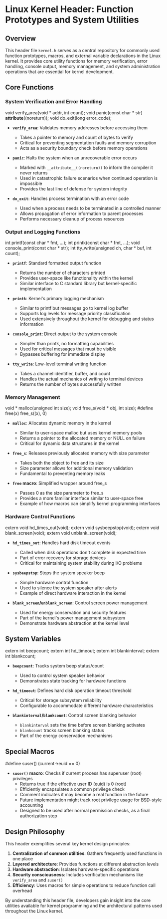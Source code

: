 # Linux Kernel Header: Function Prototypes and System Utilities

## Overview

This header file `kernel.h` serves as a central repository for commonly used function prototypes, macros, and external variable declarations in the Linux kernel. It provides core utility functions for memory verification, error handling, console output, memory management, and system administration operations that are essential for kernel development.

## Core Functions

### System Verification and Error Handling


void verify_area(void * addr, int count);
void panic(const char * str) __attribute__((noreturn));
void do_exit(long error_code);


- **`verify_area`**: Validates memory addresses before accessing them
  - Takes a pointer to memory and count of bytes to verify
  - Critical for preventing segmentation faults and memory corruption
  - Acts as a security boundary check before memory operations

- **`panic`**: Halts the system when an unrecoverable error occurs
  - Marked with `__attribute__((noreturn))` to inform the compiler it never returns
  - Used in catastrophic failure scenarios when continued operation is impossible
  - Provides the last line of defense for system integrity

- **`do_exit`**: Handles process termination with an error code
  - Used when a process needs to be terminated in a controlled manner
  - Allows propagation of error information to parent processes
  - Performs necessary cleanup of process resources

### Output and Logging Functions


int printf(const char * fmt, ...);
int printk(const char * fmt, ...);
void console_print(const char * str);
int tty_write(unsigned ch, char * buf, int count);


- **`printf`**: Standard formatted output function
  - Returns the number of characters printed
  - Provides user-space like functionality within the kernel
  - Similar interface to C standard library but kernel-specific implementation

- **`printk`**: Kernel's primary logging mechanism
  - Similar to printf but messages go to kernel log buffer
  - Supports log levels for message priority classification
  - Used extensively throughout the kernel for debugging and status information

- **`console_print`**: Direct output to the system console
  - Simpler than printk, no formatting capabilities
  - Used for critical messages that must be visible
  - Bypasses buffering for immediate display

- **`tty_write`**: Low-level terminal writing function
  - Takes a channel identifier, buffer, and count
  - Handles the actual mechanics of writing to terminal devices
  - Returns the number of bytes successfully written

### Memory Management


void * malloc(unsigned int size);
void free_s(void * obj, int size);
#define free(x) free_s((x), 0)


- **`malloc`**: Allocates dynamic memory in the kernel
  - Similar to user-space malloc but uses kernel memory pools
  - Returns a pointer to the allocated memory or NULL on failure
  - Critical for dynamic data structures in the kernel

- **`free_s`**: Releases previously allocated memory with size parameter
  - Takes both the object to free and its size
  - Size parameter allows for additional memory validation
  - Fundamental to preventing memory leaks

- **`free` macro**: Simplified wrapper around free_s
  - Passes 0 as the size parameter to free_s
  - Provides a more familiar interface similar to user-space free
  - Example of how macros can simplify kernel programming interfaces

### Hardware Control Functions


extern void hd_times_out(void);
extern void sysbeepstop(void);
extern void blank_screen(void);
extern void unblank_screen(void);


- **`hd_times_out`**: Handles hard disk timeout events
  - Called when disk operations don't complete in expected time
  - Part of error recovery for storage devices
  - Critical for maintaining system stability during I/O problems

- **`sysbeepstop`**: Stops the system speaker beep
  - Simple hardware control function
  - Used to silence the system speaker after alerts
  - Example of direct hardware interaction in the kernel

- **`blank_screen`/`unblank_screen`**: Control screen power management
  - Used for energy conservation and security features
  - Part of the kernel's power management subsystem
  - Demonstrate hardware abstraction at the kernel level

## System Variables


extern int beepcount;
extern int hd_timeout;
extern int blankinterval;
extern int blankcount;


- **`beepcount`**: Tracks system beep status/count
  - Used to control system speaker behavior
  - Demonstrates state tracking for hardware functions

- **`hd_timeout`**: Defines hard disk operation timeout threshold
  - Critical for storage subsystem reliability
  - Configurable to accommodate different hardware characteristics

- **`blankinterval`/`blankcount`**: Control screen blanking behavior
  - `blankinterval` sets the time before screen blanking activates
  - `blankcount` tracks screen blanking status
  - Part of the energy conservation mechanisms

## Special Macros


#define suser() (current->euid == 0)


- **`suser()` macro**: Checks if current process has superuser (root) privileges
  - Returns true if the effective user ID (euid) is 0 (root)
  - Efficiently encapsulates a common privilege check
  - Comment indicates it may become a real function in the future
  - Future implementation might track root privilege usage for BSD-style accounting
  - Designed to be used after normal permission checks, as a final authorization step

## Design Philosophy

This header exemplifies several key kernel design principles:

1. **Centralization of common utilities**: Gathers frequently used functions in one place
2. **Layered architecture**: Provides functions at different abstraction levels
3. **Hardware abstraction**: Isolates hardware-specific operations
4. **Security consciousness**: Includes verification mechanisms like `verify_area` and `suser()`
5. **Efficiency**: Uses macros for simple operations to reduce function call overhead

By understanding this header file, developers gain insight into the core utilities available for kernel programming and the architectural patterns used throughout the Linux kernel.

